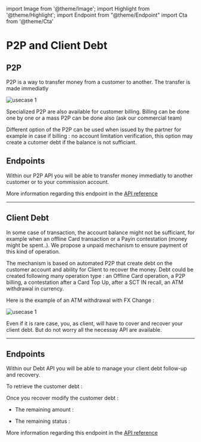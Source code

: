 import Image from '@theme/Image';
import Highlight from '@theme/Highlight';
import Endpoint from "@theme/Endpoint"
import Cta from '@theme/Cta'

# P2P and Client Debt

## P2P



<Highlight>

P2P is a way to transfer money from a customer to another. The transfer is made immediatly

</Highlight>

<Image src="docs/P2P.png" alt="usecase 1"/>

<Highlight type="tip">

Specialized P2P are also available for customer billing. Billing can be done one by one or a mass P2P can be done also (ask our commercial team)

</Highlight>

<Highlight type="caution">

Different option of the P2P can be used when issued by the partner for example in case if billing : no account limitation verification, this option may create a cutomer debt if the balance is not sufficiant.

</Highlight>

## Endpoints

Within our P2P API you will be able to transfer money immediatly to another customer or to your commission account.

<Endpoint apiUrl="/v1.0/migrationProxy" path="/api/v1.1/payments" method="post"/>

More information regarding this endpoint in the [API reference](/api/Core)

---
## Client Debt

<Highlight>

In some case of transaction, the account balance might not be sufficiant, for example when an offline Card transaction or a Payin contestation (money might be spent..).
We propose a unpaid mechanism to ensure payment of this kind of operation.

</Highlight>

<Highlight type="tip">

The mechanism is based on automated P2P that create debt on the customer account and  ability for Client to recover the money.
Debt could be created following many operation type : an Offline Card operation, a P2P billing, a contestation after a Card Top Up, after a SCT IN recall, an ATM withdrawal in currency.

</Highlight>

Here is the example of an ATM withdrawal with FX Change : 

<Image src="docs/ATMdebt.png" alt="usecase 1"/>

<Highlight type="danger">

Even if it is rare case, you, as client, will have to cover and recover your client debt. But do not worry all the necessay API are available.

</Highlight>

---

## Endpoints

Within our Debt API you will be able to manage your client debt follow-up and recovery.

To retrieve the customer debt :

<Endpoint apiUrl="/v1.0/migrationProxy" path="/api/v1.1/clientdebts" method="get"/>

Once you recover modify the customer debt :
  
- The remaining amount :
 
<Endpoint apiUrl="/v1.0/migrationProxy" path="/api/v1.1/clientdebts/{orderid}/remainingdebtamount" method="get"/> 

- The remaining status :

<Endpoint apiUrl="/v1.0/migrationProxy" path="/api/v1.1/clientdebts/{orderid}/status" method="get"/> 


More information regarding this endpoint in the [API reference](/api/Core)

<!-- <Endpoint apiUrl="/v1.0/migrationProxy" path="​/api/v1.0/users/{userid}/cards/{id}" method="delete"/> -->

<Cta
  context="doc"
  ui="button"
  link="/api/Core"
  label="Try it out"
/>
